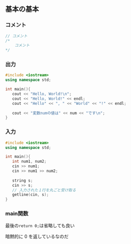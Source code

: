 ## 基本の基本



### コメント

```c++
// コメント
/*
	コメント
*/
```



### 出力

```c++
#include <iostream>
using namespace std;

int main(){
   cout << "Hello, World!\n";
   cout << "Hello, World!" << endl;
   cout << "Hello" << ", " << "World" << "!" << endl;
   
   cout << "変数numの値は" << num << "です\n";
}
```



### 入力

```c++
#include <iostream>
using namespace std;

int main(){
   int num1, num2;
   cin >> num1;
   cin >> num1 >> num2;
   
   string s;
   cin >> s;
   // 入力された１行を丸ごと受け取る
   getline(cin, s);
}
```



### main関数

最後の`return 0;`は省略しても良い

暗黙的に 0 を返しているなのだ























